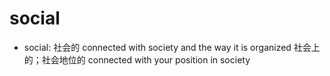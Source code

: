 # social

- social: 社会的 connected with society and the way it is organized 社会上的；社会地位的 connected with your position in society
